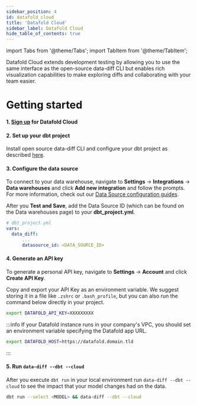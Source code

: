 ```yaml
---
sidebar_position: 4
id: datafold_cloud
title: 'Datafold Cloud'
sidebar_label: Datafold Cloud
hide_table_of_contents: true
---
```

import Tabs from '@theme/Tabs';
import TabItem from '@theme/TabItem';


Datafold Cloud extends development testing by allowing you to use the same interface as the open-source data-diff CLI but enables rich visualization capabilities to make exploring diffs and collaborating with your team easier.

# Getting started

#### 1. [Sign up](https://app.datafold.com/org-signup) for Datafold Cloud

#### 2. Set up your dbt project

Install open source data-diff CLI and configure your dbt project as described [here](/development_testing/cli).

#### 3. Configure the data source

To connect to your data warehouse, navigate to **Settings** &rarr; **Integrations** &rarr; **Data warehouses** and click **Add new integration** and follow the prompts. For more information, check out our [Data Source configuration guides](/integrations/databases).

After you **Test and Save**, add the Data Source ID (which can be found on the Data warehouses page) to your **dbt_project.yml**.
    
  ```yaml
  # dbt_project.yml
  vars:
    data_diff:
        ...
        datasource_id: <DATA_SOURCE_ID>
  ```

#### 4. Generate an API key

To generate a personal API key, navigate to **Settings** &rarr; **Account** and click **Create API Key**. 

Copy and export your API Key as an environment variable. We suggest storing it in a file like `.zshrc` or `.bash_profile`, but you can also run the command below directly in your project.

  ```bash
  export DATAFOLD_API_KEY=XXXXXXXXX
  ``` 

:::info
If your Datafold instance runs in your company's VPC, you should set an environment variable specifying the Datafold app URL.

  ```bash
  export DATAFOLD_HOST=https://datafold.domain.tld
  ``` 
:::

#### 5. Run `data-diff --dbt --cloud`

After you execute `dbt run` in your local environment run `data-diff --dbt --cloud` to see the impact that your model changes had on the data.
    
  ```zsh
  dbt run --select <MODEL> && data-diff --dbt --cloud
  ```
  